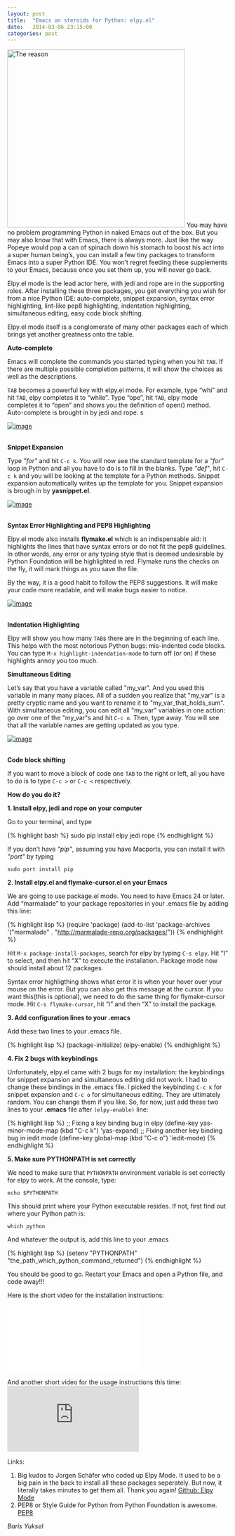 ```yaml
---
layout: post
title:  "Emacs on steroids for Python: elpy.el"
date:   2014-03-06 23:15:00
categories: post
---
```

<span class="leftImage imgDiv"><img alt="The reason" src="/assets/emacs-on/00_intro.jpg" width="405/"></span>
You may have no problem programming Python in naked Emacs out of the box. But you may also know that with Emacs, there is always more. Just like the way Popeye would pop a can of spinach down his stomach to boost his act into a super human being’s, you can install a few tiny packages to transform Emacs into a super Python IDE. You won’t regret feeding these supplements to your Emacs, because once you set them up, you will never go back.

Elpy.el mode is the lead actor here, with jedi and rope are in the supporting roles. After installing these three packages, you get everything you wish for from a nice Python IDE: auto-complete, snippet expansion, syntax error highlighting, lint-like pep8 highlighting, indentation highlighting, simultaneous editing, easy code block shifting.

Elpy.el mode itself is a conglomerate of many other packages each of which brings yet another greatness onto the table.

**Auto-complete**

Emacs will complete the commands you started typing when you hit `TAB`. If there are multiple possible completion patterns, it will show the choices as well as the descriptions.

`TAB` becomes a powerful key with elpy.el mode. For example, type “whi” and hit `TAB`, elpy completes it to “while”. Type “ope”, hit `TAB`, elpy mode completes it to “open” and shows you the definition of open() method. Auto-complete is brought in by jedi and rope.
s
<!--more-->

<div class="outerDiv">
<div class="imgDiv"><a href="/assets/emacs-on/01_emacs_big.png">
<img alt="image" src="/assets/emacs-on/01_emacs.png">
</a></div></div><br>

**Snippet Expansion**

Type *"for"* and hit `C-c k`. You will now see the standard template for a *"for"* loop in Python and all you have to do is to fill in the blanks. Type *"def"*, hit `C-c k` and you will be looking at the template for a Python methods. Snippet expansion automatically writes up the template for you. Snippet expansion is brough in by **yasnippet.el**.

<div class="outerDiv">
<div class="imgDiv"><a href="/assets/emacs-on/02_emacs_big.png">
<img alt="image" src="/assets/emacs-on/02_emacs.png">
</a></div></div><br>

**Syntax Error Highlighting and PEP8 Highlighting**

Elpy.el mode also installs **flymake.el** which is an indispensable aid: it highlights the lines that have syntax errors or do not fit the pep8 guidelines. In other words, any error or any typing style that is deemed undesirable by Python Foundation will be highlighted in red. Flymake runs the checks on the fly, it will mark things as you save the file.

By the way, it is a good habit to follow the PEP8 suggestions. It will make your code more readable, and will make bugs easier to notice.

<div class="outerDiv">
<div class="imgDiv"><a href="/assets/emacs-on/03_snippet_big.png">
<img alt="image" src="/assets/emacs-on/03_snippet.png">
</a></div></div><br>

**Indentation Highlighting**

Elpy will show you how many `TAB`s there are in the beginning of each line. This helps with the most notorious Python bugs: mis-indented code blocks. You can type `M-x highlight-indendation-mode` to turn off (or on) if these highlights annoy you too much.

**Simultaneous Editing**

Let’s say that you have a variable called "my_var". And you used this variable in many many places. All of a sudden you realize that "my_var" is a pretty cryptic name and you want to rename it to "my_var_that_holds_sum". With simultaneous editing, you can edit all "my_var" variables in one action: go over one of the "my_var"s and hit `C-c o`. Then, type away. You will see that all the variable names are getting updated as you type.

<div class="outerDiv">
<div class="imgDiv"><a href="/assets/emacs-on/04_editing_big.png">
<img alt="image" src="/assets/emacs-on/04_editing.png">
</a></div></div><br>

**Code block shifting**

If you want to move a block of code one `TAB` to the right or left, all you have to do is to type `C-c >` or `C-c <` respectively.

**How do you do it?**

**1. Install elpy, jedi and rope on your computer**

Go to your terminal, and type

{% highlight bash %}
sudo pip install elpy jedi rope
{% endhighlight %}

If you don’t have *"pip"*, assuming you have Macports, you can install it with *"port"* by typing

~~~
sudo port install pip
~~~

**2. Install elpy.el and flymake-cursor.el on your Emacs**

We are going to use package.el mode. You need to have Emacs 24 or later. Add “marmalade” to your package repositories in your .emacs file by adding this line:


{% highlight lisp %}
(require 'package)
(add-to-list 'package-archives
'("marmalade" . "http://marmalade-repo.org/packages/"))
{% endhighlight %}

Hit `M-x package-install-packages`, search for elpy by typing `C-s elpy`. Hit “I” to select, and then hit “X” to execute the installation. Package mode now should install about 12 packages.

Syntax error highligthing shows what error it is when your hover over your mouse on the error. But you can also get this message at the cursor. If you want this(this is optional), we need to do the same thing for flymake-cursor mode. Hit `C-s flymake-cursor`, hit “I” and then “X” to install the package.

**3. Add configuration lines to your .emacs**

Add these two lines to your .emacs file.

{% highlight lisp %}
(package-initialize)
(elpy-enable)
{% endhighlight %}

**4. Fix 2 bugs with keybindings**

Unfortunately, elpy.el came with 2 bugs for my installation: the keybindings for snippet expansion and simultaneous editing did not work. I had to change these bindings in the .emacs file. I picked the keybinding `C-c k` for snippet expansion and `C-c o` for simultaneous editing. They are ultimately random. You can change them if you like. So, for now, just add these two lines to your **.emacs** file after `(elpy-enable)` line:

{% highlight lisp %}
;; Fixing a key binding bug in elpy
(define-key yas-minor-mode-map (kbd "C-c k") 'yas-expand)
;; Fixing another key binding bug in iedit mode
(define-key global-map (kbd "C-c o") 'iedit-mode)
{% endhighlight %}

**5. Make sure PYTHONPATH is set correctly**

We need to make sure that `PYTHONPATH` environment variable is set correctly for elpy to work. At the console, type:

~~~
echo $PYTHONPATH
~~~

This should print where your Python executable resides. If not, first find out where your Python path is:

~~~
which python
~~~

And whatever the output is, add this line to your .emacs

{% highlight lisp %}
(setenv "PYTHONPATH" "the_path_which_python_command_returned")
{% endhighlight %}

You should be good to go. Restart your Emacs and open a Python file, and code away!!!

Here is the short video for the installation instructions:

<div class="outerDiv">
<div class="videoWrapper"><iframe class="video" frameborder="0" src="//www.youtube.com/embed/0kuCeS-mfyc"></iframe></div>
</div>

<br>
And another short video for the usage instructions this time:

<div class="outerDiv">
<div class="videoWrapper"><iframe frameborder="0" class="video" src="https://www.youtube.com/embed/mflvdXKyA_g"></iframe></div>
</div>

Links:

1. Big kudos to Jorgen Schäfer who coded up Elpy Mode. It used to be a big pain in the back to install all these packages seperately. But now, it literally takes minutes to get them all. Thank you again! [Github: Elpy Mode](https://github.com/jorgenschaefer/elpy)
2. PEP8 or Style Guide for Python from Python Foundation is awesome. [PEP8](http://legacy.python.org/dev/peps/pep-0008/)

*Baris Yuksel*
